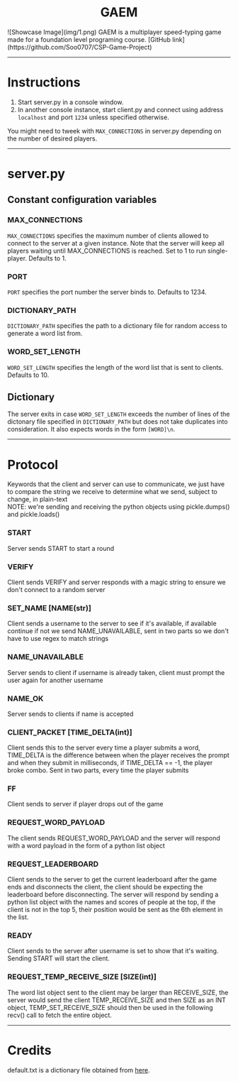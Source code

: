 <h1 align="center">GAEM</h1>
![Showcase Image](img/1.png)
GAEM is a multiplayer speed-typing game made for a foundation level programing course. [GitHub link](https://github.com/Soo0707/CSP-Game-Project)

---
# Instructions
1. Start server.py in a console window.
1. In another console instance, start client.py and connect using address `localhost` and port `1234` unless specified otherwise.

You might need to tweek with `MAX_CONNECTIONS` in server.py depending on the number of desired players.

---
# server.py
## Constant configuration variables

### MAX_CONNECTIONS
`MAX_CONNECTIONS` specifies the maximum number of clients allowed to connect to the server at a given instance. Note that the server will keep all players waiting until MAX_CONNECTIONS is reached. Set to 1 to run single-player. Defaults to 1.<br/>

### PORT
`PORT` specifies the port number the server binds to. Defaults to 1234.<br/>

### DICTIONARY_PATH
`DICTIONARY_PATH` specifies the path to a dictionary file for random access to generate a word list from.<br/>

### WORD_SET_LENGTH
`WORD_SET_LENGTH` specifies the length of the word list that is sent to clients. Defaults to 10.<br/>

## Dictionary

The server exits in case `WORD_SET_LENGTH` exceeds the number of lines of the dictonary file specified in `DICTIONARY_PATH` but does not take duplicates into consideration. It also expects words in the form `[WORD]\n`.

---

# Protocol

Keywords that the client and server can use to communicate, we just have to compare the string we receive to determine what we send, subject to change, in plain-text<br/>
NOTE: we're sending and receiving the python objects using pickle.dumps() and pickle.loads()

### START
Server sends START to start a round

### VERIFY
Client sends VERIFY and server responds with a magic string to ensure we don't connect to a random server

### SET_NAME [NAME(str)]
Client sends a username to the server to see if it's available, if available continue if not we send NAME_UNAVAILABLE, sent in two parts so we don't have to use regex to match strings

### NAME_UNAVAILABLE
Server sends to client if username is already taken, client must prompt the user again for another username

### NAME_OK
Server sends to clients if name is accepted

### CLIENT_PACKET [TIME_DELTA(int)]
Client sends this to the server every time a player submits a word,
TIME_DELTA is the difference between when the player receives the prompt and when they submit in milliseconds, if TIME_DELTA == -1, the player broke combo.
Sent in two parts, every time the player submits

### FF
Client sends to server if player drops out of the game

### REQUEST_WORD_PAYLOAD
The client sends REQUEST_WORD_PAYLOAD and the server will respond with a word payload in the form of a python list object

### REQUEST_LEADERBOARD
Client sends to the server to get the current leaderboard after the game ends and disconnects the client, the client should be expecting the leaderboard before disconnecting.
The server will respond by sending a python list object with the names and scores of people at the top, if the client is not in the top 5, their position would be sent as the 6th element in the list.

### READY
Client sends to the server after username is set to show that it's waiting. Sending START will start the client.

### REQUEST_TEMP_RECEIVE_SIZE [SIZE(int)]
The word list object sent to the client may be larger than RECEIVE_SIZE, the server would send the client TEMP_RECEIVE_SIZE and then SIZE as an INT object, TEMP_SET_RECEIVE_SIZE should then be used in the following recv() call to fetch the entire object.

---
# Credits
default.txt is a dictionary file obtained from [here](https://github.com/first20hours/google-10000-english).
